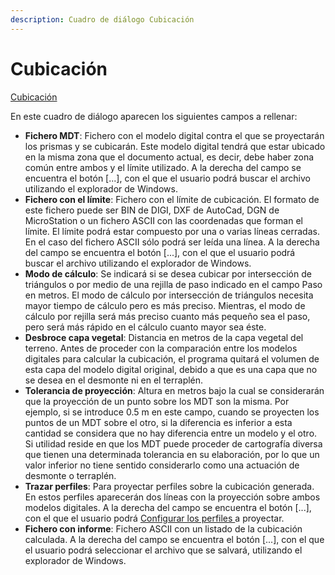 ```yaml
---
description: Cuadro de diálogo Cubicación
---
```


# Cubicación

[Cubicación](../../como.../como-cubicacion.md)

En este cuadro de diálogo aparecen los siguientes campos a rellenar:

* **Fichero MDT**: Fichero con el modelo digital contra el que se proyectarán los prismas y se cubicarán. Este modelo digital tendrá que estar ubicado en la misma zona que el documento actual, es decir, debe haber zona común entre ambos y el límite utilizado. A la derecha del campo se encuentra el botón \[...\], con el que el usuario podrá buscar el archivo utilizando el explorador de Windows.
* **Fichero con el límite**: Fichero con el límite de cubicación. El formato de este fichero puede ser BIN de DIGI, DXF de AutoCad, DGN de MicroStation o un fichero ASCII con las coordenadas que forman el límite. El límite podrá estar compuesto por una o varias líneas cerradas. En el caso del fichero ASCII sólo podrá ser leída una línea. A la derecha del campo se encuentra el botón \[...\], con el que el usuario podrá buscar el archivo utilizando el explorador de Windows.
* **Modo de cálculo**: Se indicará si se desea cubicar por intersección de triángulos o por medio de una rejilla de paso indicado en el campo Paso en metros. El modo de cálculo por intersección de triángulos necesita mayor tiempo de cálculo pero es más preciso. Mientras, el modo de cálculo por rejilla será más preciso cuanto más pequeño sea el paso, pero será más rápido en el cálculo cuanto mayor sea éste.
* **Desbroce capa vegetal**: Distancia en metros de la capa vegetal del terreno. Antes de proceder con la comparación entre los modelos digitales para calcular la cubicación, el programa quitará el volumen de esta capa del modelo digital original, debido a que es una capa que no se desea en el desmonte ni en el terraplén.
* **Tolerancia de proyección**: Altura en metros bajo la cual se considerarán que la proyección de un punto sobre los MDT son la misma. Por ejemplo, si se introduce 0.5 m en este campo, cuando se proyecten los puntos de un MDT sobre el otro, si la diferencia es inferior a esta cantidad se considera que no hay diferencia entre un modelo y el otro. Si utilidad reside en que los MDT puede proceder de cartografía diversa que tienen una determinada tolerancia en su elaboración, por lo que un valor inferior no tiene sentido considerarlo como una actuación de desmonte o terraplén.
* **Trazar perfiles**: Para proyectar perfiles sobre la cubicación generada. En estos perfiles aparecerán dos líneas con la proyección sobre ambos modelos digitales. A la derecha del campo se encuentra el botón \[...\], con el que el usuario podrá [Configurar los perfiles ](perfiles-de-cubicacion.md)a proyectar.
* **Fichero con informe**: Fichero ASCII con un listado de la cubicación calculada. A la derecha del campo se encuentra el botón \[...\], con el que el usuario podrá seleccionar el archivo que se salvará, utilizando el explorador de Windows.

